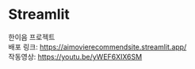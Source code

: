 # Streamlit
한이음 프로젝트<br>
배포 링크: https://aimovierecommendsite.streamlit.app/<br>
작동영상: https://youtu.be/yWEF6XIX6SM
